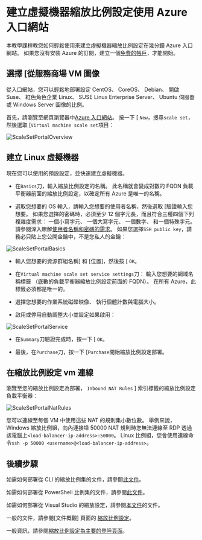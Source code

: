 <properties
    pageTitle="建立虛擬機器縮放比例設定使用 Azure 入口網站 |Microsoft Azure"
    description="部署使用 Azure 入口網站的縮放設定。"
    keywords="虛擬機器縮放設定" 
    services="virtual-machine-scale-sets"
    documentationCenter=""
    authors="gatneil"
    manager="madhana"
    editor="tysonn"
    tags="azure-resource-manager" />

<tags
    ms.service="virtual-machine-scale-sets"
    ms.workload="infrastructure-services"
    ms.tgt_pltfrm="vm"
    ms.devlang="na"
    ms.topic="article"
    ms.date="09/15/2016"
    ms.author="gatneil"/>

# <a name="create-a-virtual-machine-scale-set-using-the-azure-portal"></a>建立虛擬機器縮放比例設定使用 Azure 入口網站

本教學課程教您如何輕鬆使用來建立虛擬機器縮放比例設定在幾分鐘 Azure 入口網站。 如果您沒有安裝 Azure 的訂閱，建立一個[免費的帳戶](https://azure.microsoft.com/free/)，才能開始。

## <a name="choose-the-vm-image-from-the-marketplace"></a>選擇 [從服務商場 VM 圖像

從入口網站，您可以輕鬆地部署設定 CentOS、 CoreOS、 Debian、 開啟 Suse、 紅色角色企業 Linux、 SUSE Linux Enterprise Server、 Ubuntu 伺服器或 Windows Server 圖像的比例。

首先，請瀏覽至網頁瀏覽器中[Azure 入口網站](https://portal.azure.com)。 按一下 [ `New`，搜尋`scale set`，然後選取 [`Virtual machine scale set`項目︰

![ScaleSetPortalOverview](./media/virtual-machine-scale-sets-portal-create/ScaleSetPortalOverview.PNG)

## <a name="create-the-linux-virtual-machine"></a>建立 Linux 虛擬機器

現在您可以使用的預設設定，並快速建立虛擬機器。

* 在`Basics`刀，輸入縮放比例設定的名稱。 此名稱就會變成對數的 FQDN 負載平衡器前面的縮放比例設定，以確定所有 Azure 是唯一的名稱。

* 選取您想要的 OS 輸入，請輸入您想要的使用者名稱，然後選取 [驗證輸入您想要。 如果您選擇的密碼時，必須至少 12 個字元長，而且符合三種四個下列複雜度需求︰ 一個小寫字元、 一個大寫字元、 一個數字、 和一個特殊字元。 請參閱深入瞭解[使用者名稱和密碼的需求](../virtual-machines/virtual-machines-windows-faq.md#what-are-the-username-requirements-when-creating-a-vm)。 如果您選擇`SSH public key`，請務必只貼上您公開金鑰中，不是您私人的金鑰︰

![ScaleSetPortalBasics](./media/virtual-machine-scale-sets-portal-create/ScaleSetPortalBasics.PNG)

* 輸入您想要的資源群組名稱] 和 [位置]，然後按 [ `OK`。

* 在`Virtual machine scale set service settings`刀︰ 輸入您想要的網域名稱標籤 （底數的負載平衡器縮放比例設定前面的 FQDN）。 在所有 Azure，此標籤必須都是唯一的。

* 選擇您想要的作業系統磁碟映像、 執行個體計數與電腦大小。

* 啟用或停用自動調整大小並設定如果啟用︰

![ScaleSetPortalService](./media/virtual-machine-scale-sets-portal-create/ScaleSetPortalService.PNG)

* 在`Summary`刀驗證完成時，按一下 [ `OK`。

* 最後，在`Purchase`刀，按一下 [`Purchase`開始縮放比例設定部署。

## <a name="connect-to-a-vm-in-the-scale-set"></a>在縮放比例設定 vm 連線

瀏覽至您的縮放比例設定為部署， `Inbound NAT Rules` ] 索引標籤的縮放比例設定負載平衡器︰

![ScaleSetPortalNatRules](./media/virtual-machine-scale-sets-portal-create/ScaleSetPortalNatRules.PNG)

您可以連線至每個 VM 中使用這些 NAT 的規則集小數位數。 舉例來說，Windows 縮放比例組，向內連接埠 50000 NAT 規則時您無法連線至 RDP 透過該電腦上`<load-balancer-ip-address>:50000`。 Linux 比例組，您會使用連線命令`ssh -p 50000 <username>@<load-balancer-ip-address>`。

## <a name="next-steps"></a>後續步驟

如需如何部署從 CLI 的縮放比例集的文件，請參閱[此文件](./virtual-machine-scale-sets-cli-quick-create.md)。

如需如何部署從 PowerShell 比例集的文件，請參閱[此文件](./virtual-machine-scale-sets-windows-create.md)。

如需如何部署從 Visual Studio 的縮放設定，請參閱[本文件](./virtual-machine-scale-sets-vs-create.md)的文件。

一般的文件，請參閱[文件概觀] 頁面的 [縮放比例設定](./virtual-machine-scale-sets-overview.md)。

一般資訊，請參閱[縮放比例設定為主要的登陸頁面](https://azure.microsoft.com/services/virtual-machine-scale-sets/)。

